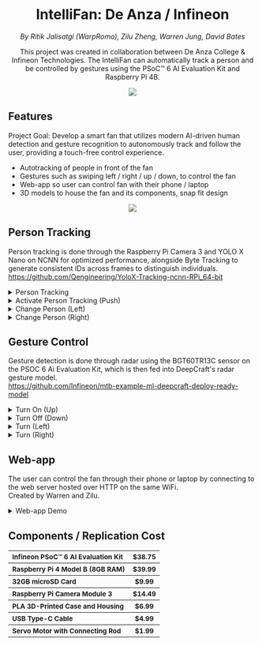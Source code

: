 <h1 align="center">IntelliFan: De Anza / Infineon</h1>
<p align="center"><em>By Ritik Jalisatgi (WarpRomo), Zilu Zheng, Warren Jung, David Bates</em></p>
<p align="center">This project was created in collaboration between De Anza College & Infineon Technologies. The IntelliFan can automatically track a person and be controlled by gestures using the PSoC™ 6 AI Evaluation Kit and Raspberry Pi 4B.</p>
<p align="center">
<img src="https://github.com/user-attachments/assets/9ee6153f-9952-4676-a248-9d9905c61d2a"></img>
</p>

## Features
Project Goal: Develop a smart fan that utilizes modern AI-driven human detection and gesture recognition to autonomously track and follow the user, providing a touch-free control experience.
- Autotracking of people in front of the fan
- Gestures such as swiping left / right / up / down, to control the fan
- Web-app so user can control fan with their phone / laptop
- 3D models to house the fan and its components, snap fit design

<p align="center">
<img src="https://github.com/user-attachments/assets/c37bad27-6932-42db-a552-c7289d9f442d"></img>
</p>

## Person Tracking
Person tracking is done through the Raspberry Pi Camera 3 and YOLO X Nano on NCNN for optimized performance, alongside Byte Tracking to generate consistent IDs across frames to distinguish individuals.<br>https://github.com/Qengineering/YoloX-Tracking-ncnn-RPi_64-bit

<details>
<summary>Person Tracking</summary>
  <div align="center">
<video src='https://github.com/user-attachments/assets/445edbf3-a660-4a0f-84dc-7d0adf8acead'></video>
  </div>
</details>

<details>
<summary>Activate Person Tracking (Push)</summary>
  <div align="center">
<video src='https://github.com/user-attachments/assets/fc57ce63-2856-483f-b487-e727094a77c3'></video>
</details>

<details>
<summary>Change Person (Left)</summary>
  <div align="center">
<video src='https://github.com/user-attachments/assets/3c885a8b-cd1f-41d3-8687-49c4ffd364c1'></video>
</details>

<details>
<summary>Change Person (Right)</summary>
  <div align="center">
<video src='https://github.com/user-attachments/assets/9f6676e9-851d-4928-b4ec-0806f0841664'></video>
</details>

## Gesture Control
Gesture detection is done through radar using the BGT60TR13C sensor on the PSOC 6 Ai Evaluation Kit, which is then fed into DeepCraft's radar gesture model.<br>https://github.com/Infineon/mtb-example-ml-deepcraft-deploy-ready-model

<details>
<summary>Turn On (Up)</summary>
  <div align="center">
<video src='https://github.com/user-attachments/assets/34af48d3-125a-4831-8df4-11eee752b68b'></video>
</details>

<details>
<summary>Turn Off (Down)</summary>
  <div align="center">
<video src='https://github.com/user-attachments/assets/2ebcd7f2-937f-46ff-b61b-a43e5f5f2be0'></video>
</details>

<details>
<summary>Turn (Left)</summary>
  <div align="center">
<video src='https://github.com/user-attachments/assets/a7d5c35e-6d0c-4e75-ad39-ca346158de2c'></video>
</details>

<details>
<summary>Turn (Right)</summary>
  <div align="center">
<video src='https://github.com/user-attachments/assets/9fe7959b-e4da-4ded-935b-c23732035c80'></video>
</details>

## Web-app

The user can control the fan through their phone or laptop by connecting to the web server hosted over HTTP on the same WiFi.<br>Created by Warren and Zilu.
<details>
<summary>Web-app Demo</summary>
  <div align="center">
<video src='https://github.com/user-attachments/assets/1f611cf5-d45a-4a99-9636-2c5b928b5efd'></video>
</details>

## Components / Replication Cost

<table>
  
<tr>
<th align="left">
<small>Infineon PSoC™ 6 AI Evaluation Kit</small>
</th>
  
<th>
<small>$38.75</small>
</th>
</tr>
  
<tr>
<th align="left">
<small>Raspberry Pi 4 Model B (8GB RAM)</small>
</th>

<th>
<small>$39.99</small>
</th>
</tr>

<tr>
<th align="left">
<small>32GB microSD Card</small>
</th>

<th>
<small>$9.99</small>
</th>
</tr>

<tr>
<th align="left">
<small>Raspberry Pi Camera Module 3</small>
</th>

<th>
<small>$14.49</small>
</th>
</tr>

<tr>
<th align="left">
<small>PLA 3D-Printed Case and Housing</small>
</th>

<th>
<small>$6.99</small>
</th>
</tr>

<tr>
<th align="left">
<small>USB Type-C Cable</small>
</th>

<th>
<small>$4.99</small>
</th>
</tr>

<tr>
<th align="left">
<small>Servo Motor with Connecting Rod</small>
</th>

<th>
<small>$1.99</small>
</th>
</tr>

</table>




